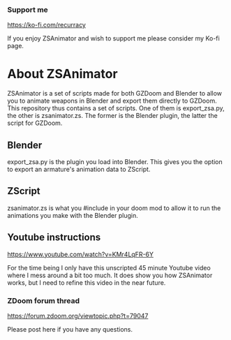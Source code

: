### Support me
https://ko-fi.com/recurracy

If you enjoy ZSAnimator and wish to support me please consider my Ko-fi page.

# About ZSAnimator

ZSAnimator is a set of scripts made for both GZDoom and Blender to allow you to animate weapons in Blender and export them directly to GZDoom.
This repository thus contains a set of scripts. One of them is export_zsa.py, the other is zsanimator.zs. The former is the Blender plugin, the latter the script for GZDoom.

## Blender
export_zsa.py is the plugin you load into Blender. This gives you the option to export an armature's animation data to ZScript.

## ZScript
zsanimator.zs is what you #include in your doom mod to allow it to run the animations you make with the Blender plugin.

## Youtube instructions
https://www.youtube.com/watch?v=KMr4LqFR-6Y

For the time being I only have this unscripted 45 minute Youtube video where I mess around a bit too much. It does show you how ZSAnimator works, but I need to refine this video in the near future.

### ZDoom forum thread
https://forum.zdoom.org/viewtopic.php?t=79047

Please post here if you have any questions.